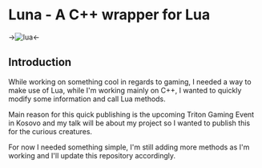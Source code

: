 Luna - A C++ wrapper for Lua
========================

->![lua](https://bhou.files.wordpress.com/2010/12/200pxlualogonolabel-svg_1.png)<-

Introduction
------------

While working on something cool in regards to gaming, I needed a way to make use of Lua, while I'm working mainly on C++, I wanted to quickly modify some information and call Lua methods. 

Main reason for this quick publishing is the upcoming Triton Gaming Event in Kosovo and my talk will be about my project so I wanted to publish this for the curious creatures.

For now I needed something simple, I'm still adding more methods as I'm working and I'll update this repository accordingly.


